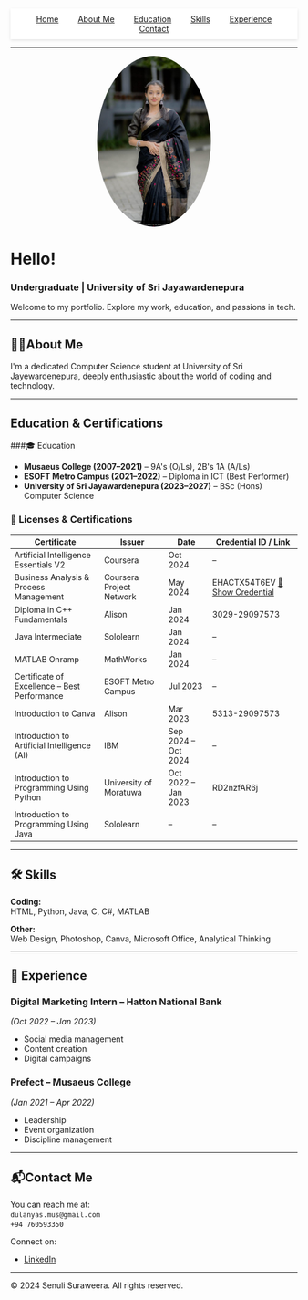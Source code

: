 <nav style="position: sticky; top: 0; background: #fff; z-index: 1000; padding: 10px 0; text-align: center; box-shadow: 0 2px 5px rgba(0,0,0,0.1);">
  <a href="#welcome" style="margin: 0 15px;">Home</a>
  <a href="#about" style="margin: 0 15px;">About Me</a>
  <a href="#education" style="margin: 0 15px;">Education</a>
  <a href="#skills" style="margin: 0 15px;">Skills</a>
  <a href="#experience" style="margin: 0 15px;">Experience</a>
  <a href="#contact" style="margin: 0 15px;">Contact</a>
</nav>

---

<div id="welcome"></div>

<img src="SDS.jpg" alt="Senuli Suraweera" width="200" height="300" style="border-radius: 50%; display: block; margin: 0 auto;" />

# Hello!
### Undergraduate | University of Sri Jayawardenepura  
Welcome to my portfolio. Explore my work, education, and passions in tech.

---

<div id="about"></div>

## 👩‍💻About Me
I'm a dedicated Computer Science student at University of Sri Jayewardenepura, deeply enthusiastic about the world of coding and technology.

---

<div id="education"></div>

## Education & Certifications

###🎓 Education
- **Musaeus College (2007–2021)** – 9A's (O/Ls), 2B's 1A (A/Ls)  
- **ESOFT Metro Campus (2021–2022)** – Diploma in ICT (Best Performer)  
- **University of Sri Jayawardenepura (2023–2027)** – BSc (Hons) Computer Science  

### 🏅 Licenses & Certifications

| Certificate | Issuer | Date | Credential ID / Link |
|------------|--------|------|-----------------------|
| Artificial Intelligence Essentials V2 | Coursera | Oct 2024 | – |
| Business Analysis & Process Management | Coursera Project Network | May 2024 | EHACTX54T6EV [📄 Show Credential](Coursera%20EHACTX54T6EV.pdf) |
| Diploma in C++ Fundamentals | Alison | Jan 2024 | 3029-29097573 |
| Java Intermediate | Sololearn | Jan 2024 | – |
| MATLAB Onramp | MathWorks | Jan 2024 | – |
| Certificate of Excellence – Best Performance | ESOFT Metro Campus | Jul 2023 | – |
| Introduction to Canva | Alison | Mar 2023 | 5313-29097573 |
| Introduction to Artificial Intelligence (AI) | IBM | Sep 2024 – Oct 2024 | – |
| Introduction to Programming Using Python | University of Moratuwa | Oct 2022 – Jan 2023 | RD2nzfAR6j |
| Introduction to Programming Using Java | Sololearn | – | – |


---

<div id="skills"></div>

## 🛠️ Skills

**Coding:**  
HTML, Python, Java, C, C#, MATLAB  

**Other:**  
Web Design, Photoshop, Canva, Microsoft Office, Analytical Thinking

---

<div id="experience"></div>

## 💼 Experience

### Digital Marketing Intern – Hatton National Bank  
*(Oct 2022 – Jan 2023)*  
- Social media management  
- Content creation  
- Digital campaigns

### Prefect – Musaeus College  
*(Jan 2021 – Apr 2022)*  
- Leadership  
- Event organization  
- Discipline management

---

<div id="contact"></div>

## 📬Contact Me

You can reach me at:  
 `dulanyas.mus@gmail.com`  
 `+94 760593350`  

Connect on:  
- [LinkedIn](https://www.linkedin.com/in/senuli-suraweera-5b8913294?lipi=urn%3Ali%3Apage%3Ad_flagship3_profile_view_base_contact_details%3BLxym9wHJTfaQ%2BcnkvR%2BmWw%3D%3D)  

---

© 2024 Senuli Suraweera. All rights reserved.
